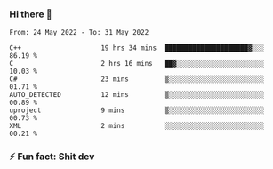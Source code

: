 ### Hi there 👋
<!--START_SECTION:waka-->

```text
From: 24 May 2022 - To: 31 May 2022

C++                    19 hrs 34 mins  █████████████████████▓░░░   86.19 %
C                      2 hrs 16 mins   ██▓░░░░░░░░░░░░░░░░░░░░░░   10.03 %
C#                     23 mins         ▒░░░░░░░░░░░░░░░░░░░░░░░░   01.71 %
AUTO_DETECTED          12 mins         ▒░░░░░░░░░░░░░░░░░░░░░░░░   00.89 %
uproject               9 mins          ▒░░░░░░░░░░░░░░░░░░░░░░░░   00.73 %
XML                    2 mins          ░░░░░░░░░░░░░░░░░░░░░░░░░   00.21 %
```

<!--END_SECTION:waka-->
<!--
**TG4LAaron/TG4LAaron** is a ✨ _special_ ✨ repository because its `README.md` (this file) appears on your GitHub profile.

Here are some ideas to get you started:

- 🔭 I’m currently working on ...
- 🌱 I’m currently learning ...
- 👯 I’m looking to collaborate on ...
- 🤔 I’m looking for help with ...
- 💬 Ask me about ...
- 📫 How to reach me: ...
- 😄 Pronouns: ...
- ⚡ Fun fact: ...
-->
### ⚡ Fun fact: Shit dev
